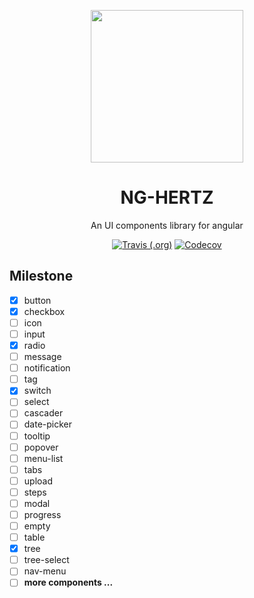 <p align="center">
  <a href="https://www.rorry.cn/ng-hertz">
    <img width="244" src="https://rorry.cn/osp/svg/hertz-logo.svg">
  </a>
</p>
<h1 align="center">NG-HERTZ</h1>
<div align="center">
  An UI components library for angular
</div>

<div align="center">

[![Travis (.org)](https://img.shields.io/travis/rorry121/ng-hertz)](https://travis-ci.org/rorry121/ng-hertz)
[![Codecov](https://img.shields.io/codecov/c/github/rorry121/ng-hertz)](https://codecov.io/gh/rorry121/ng-hertz/)
</div>

## Milestone


- [x] button
- [x] checkbox
- [ ] icon
- [ ] input
- [x] radio
- [ ] message
- [ ] notification
- [ ] tag
- [x] switch
- [ ] select
- [ ] cascader
- [ ] date-picker
- [ ] tooltip
- [ ] popover
- [ ] menu-list
- [ ] tabs
- [ ] upload
- [ ] steps
- [ ] modal
- [ ] progress
- [ ] empty
- [ ] table
- [x] tree
- [ ] tree-select
- [ ] nav-menu
- [ ] **more components ...**
